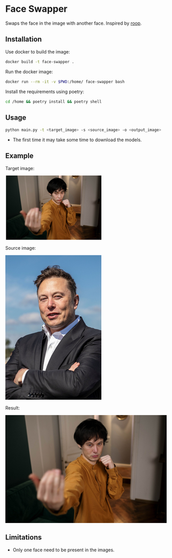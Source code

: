 # Face Swapper

Swaps the face in the image with another face. Inspired by [roop](https://github.com/s0md3v/roop).

## Installation

Use docker to build the image:

```bash
docker build -t face-swapper .
```

Run the docker image:

```bash
docker run --rm -it -v $PWD:/home/ face-swapper bash
```

Install the requirements using poetry:

```bash
cd /home && poetry install && poetry shell
```

## Usage

```bash
python main.py -t <target_image> -s <source_image> -o <output_image>
```

* The first time it may take some time to download the models.

## Example

Target image:

![Target Image](./assets/target.jpg)

Source image:

![Source Image](./assets/source.jpg)

Result:

![Result Image](./assets/result.jpg)

## Limitations

* Only one face need to be present in the images.
